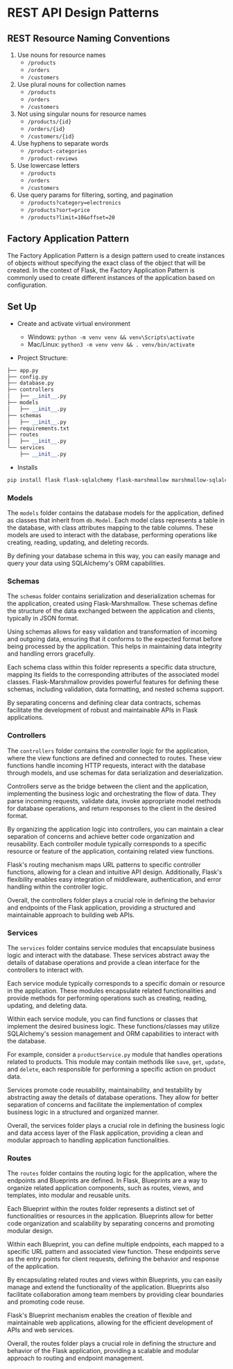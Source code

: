 # REST API Design Patterns

## REST Resource Naming Conventions
1. Use nouns for resource names
    - `/products`
    - `/orders`
    - `/customers`
2. Use plural nouns for collection names
    - `/products`
    - `/orders`
    - `/customers`
3. Not using singular nouns for resource names
    - `/products/{id}`
    - `/orders/{id}`
    - `/customers/{id}`
4. Use hyphens to separate words
    - `/product-categories`
    - `/product-reviews`
5. Use lowercase letters
    - `/products`
    - `/orders`
    - `/customers`
6. Use query params for filtering, sorting, and pagination
    - `/products?category=electronics`
    - `/products?sort=price`
    - `/products?limit=10&offset=20`


## Factory Application Pattern
The Factory Application Pattern is a design pattern used to create instances of objects without specifying the exact class of the object that will be created. In the context of Flask, the Factory Application Pattern is commonly used to create different instances of the application based on configuration.

## Set Up
- Create and activate virtual environment
    - Windows: `python -m venv venv && venv\Scripts\activate`
    - Mac/Linux: `python3 -m venv venv && . venv/bin/activate`

- Project Structure:
```python
├── app.py
├── config.py
├── database.py
├── controllers
│   ├── __init__.py
├── models
│   ├── __init__.py
├── schemas
│   ├── __init__.py
├── requirements.txt
├── routes
│   ├── __init__.py
└── services
    ├── __init__.py
```
- Installs
``` bash
pip install flask flask-sqlalchemy flask-marshmallow marshmallow-sqlalchemy mysql-connector-python
```


### Models

The `models` folder contains the database models for the application, defined as classes that inherit from `db.Model`. Each model class represents a table in the database, with class attributes mapping to the table columns. These models are used to interact with the database, performing operations like creating, reading, updating, and deleting records. 

By defining your database schema in this way, you can easily manage and query your data using SQLAlchemy's ORM capabilities.


### Schemas

The `schemas` folder contains serialization and deserialization schemas for the application, created using Flask-Marshmallow. These schemas define the structure of the data exchanged between the application and clients, typically in JSON format.

Using schemas allows for easy validation and transformation of incoming and outgoing data, ensuring that it conforms to the expected format before being processed by the application. This helps in maintaining data integrity and handling errors gracefully.

Each schema class within this folder represents a specific data structure, mapping its fields to the corresponding attributes of the associated model classes. Flask-Marshmallow provides powerful features for defining these schemas, including validation, data formatting, and nested schema support.

By separating concerns and defining clear data contracts, schemas facilitate the development of robust and maintainable APIs in Flask applications.

### Controllers

The `controllers` folder contains the controller logic for the application, where the view functions are defined and connected to routes. These view functions handle incoming HTTP requests, interact with the database through models, and use schemas for data serialization and deserialization.

Controllers serve as the bridge between the client and the application, implementing the business logic and orchestrating the flow of data. They parse incoming requests, validate data, invoke appropriate model methods for database operations, and return responses to the client in the desired format.

By organizing the application logic into controllers, you can maintain a clear separation of concerns and achieve better code organization and reusability. Each controller module typically corresponds to a specific resource or feature of the application, containing related view functions.

Flask's routing mechanism maps URL patterns to specific controller functions, allowing for a clean and intuitive API design. Additionally, Flask's flexibility enables easy integration of middleware, authentication, and error handling within the controller logic.

Overall, the controllers folder plays a crucial role in defining the behavior and endpoints of the Flask application, providing a structured and maintainable approach to building web APIs.

### Services

The `services` folder contains service modules that encapsulate business logic and interact with the database. These services abstract away the details of database operations and provide a clean interface for the controllers to interact with.

Each service module typically corresponds to a specific domain or resource in the application. These modules encapsulate related functionalities and provide methods for performing operations such as creating, reading, updating, and deleting data.

Within each service module, you can find functions or classes that implement the desired business logic. These functions/classes may utilize SQLAlchemy's session management and ORM capabilities to interact with the database.

For example, consider a `productService.py` module that handles operations related to products. This module may contain methods like `save`, `get`, `update`, and `delete`, each responsible for performing a specific action on product data.

Services promote code reusability, maintainability, and testability by abstracting away the details of database operations. They allow for better separation of concerns and facilitate the implementation of complex business logic in a structured and organized manner.

Overall, the services folder plays a crucial role in defining the business logic and data access layer of the Flask application, providing a clean and modular approach to handling application functionalities.


### Routes

The `routes` folder contains the routing logic for the application, where the endpoints and Blueprints are defined. In Flask, Blueprints are a way to organize related application components, such as routes, views, and templates, into modular and reusable units.

Each Blueprint within the routes folder represents a distinct set of functionalities or resources in the application. Blueprints allow for better code organization and scalability by separating concerns and promoting modular design.

Within each Blueprint, you can define multiple endpoints, each mapped to a specific URL pattern and associated view function. These endpoints serve as the entry points for client requests, defining the behavior and response of the application.

By encapsulating related routes and views within Blueprints, you can easily manage and extend the functionality of the application. Blueprints also facilitate collaboration among team members by providing clear boundaries and promoting code reuse.

Flask's Blueprint mechanism enables the creation of flexible and maintainable web applications, allowing for the efficient development of APIs and web services.

Overall, the routes folder plays a crucial role in defining the structure and behavior of the Flask application, providing a scalable and modular approach to routing and endpoint management.
